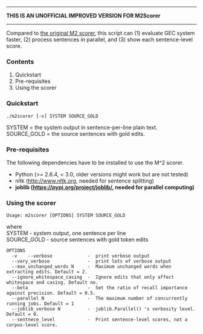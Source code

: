


**************************************************************************************************
**THIS IS AN UNOFFICIAL IMPROVED VERSION FOR M2Scorer**     
****************************************************************************************************

Compared to [the original M2 scorer](https://github.com/nusnlp/m2scorer), this script can (1) evaluate GEC system faster, (2) process sentences in parallel, and (3) show each sentence-level score.

### Contents  
1. Quickstart
2. Pre-requisites
3. Using the scorer   

### Quickstart

```
./m2scorer [-v] SYSTEM SOURCE_GOLD
```
SYSTEM = the system output in sentence-per-line plain text.
SOURCE_GOLD = the source sentences with gold edits.

### Pre-requisites
The following dependencies have to be installed to use the M^2 scorer.

* Python (>= 2.6.4, < 3.0, older versions might work but are not tested)
* nltk (http://www.nltk.org, needed for sentence splitting)
* **joblib (https://pypi.org/project/joblib/, needed for parallel computing)**


### Using the scorer
```
Usage: m2scorer [OPTIONS] SYSTEM SOURCE_GOLD
```
where   
 SYSTEM          -   system output, one sentence per line   
 SOURCE_GOLD     -   source sentences with gold token edits   
```
OPTIONS
  -v    --verbose             -  print verbose output
  --very_verbose              -  print lots of verbose output
  --max_unchanged_words N     -  Maximum unchanged words when extracting edits. Default = 2.
  --ignore_whitespace_casing  -  Ignore edits that only affect whitespace and casing. Default no.
  --beta                      -  Set the ratio of recall importance against precision. Default = 0.5.
  --parallel N                -  The maximum number of concurrently running jobs. Default = 1
  --joblib_verbose N          -  joblib.Parallel() 's verbosity level. Default = 0. 
  --sentnece_level            -  Print sentence-level scores, not a corpus-level score.
```
